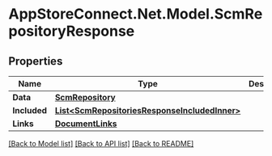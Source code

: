 # AppStoreConnect.Net.Model.ScmRepositoryResponse

## Properties

Name | Type | Description | Notes
------------ | ------------- | ------------- | -------------
**Data** | [**ScmRepository**](ScmRepository.md) |  | 
**Included** | [**List&lt;ScmRepositoriesResponseIncludedInner&gt;**](ScmRepositoriesResponseIncludedInner.md) |  | [optional] 
**Links** | [**DocumentLinks**](DocumentLinks.md) |  | 

[[Back to Model list]](../README.md#documentation-for-models) [[Back to API list]](../README.md#documentation-for-api-endpoints) [[Back to README]](../README.md)

